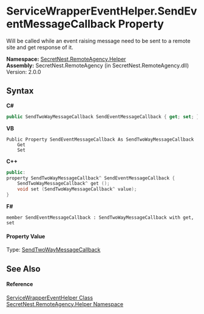 # ServiceWrapperEventHelper.SendEventMessageCallback Property 
 

Will be called while an event raising message need to be sent to a remote site and get response of it.

**Namespace:**&nbsp;<a href="N_SecretNest_RemoteAgency_Helper">SecretNest.RemoteAgency.Helper</a><br />**Assembly:**&nbsp;SecretNest.RemoteAgency (in SecretNest.RemoteAgency.dll) Version: 2.0.0

## Syntax

**C#**<br />
``` C#
public SendTwoWayMessageCallback SendEventMessageCallback { get; set; }
```

**VB**<br />
``` VB
Public Property SendEventMessageCallback As SendTwoWayMessageCallback
	Get
	Set
```

**C++**<br />
``` C++
public:
property SendTwoWayMessageCallback^ SendEventMessageCallback {
	SendTwoWayMessageCallback^ get ();
	void set (SendTwoWayMessageCallback^ value);
}
```

**F#**<br />
``` F#
member SendEventMessageCallback : SendTwoWayMessageCallback with get, set

```


#### Property Value
Type: <a href="T_SecretNest_RemoteAgency_SendTwoWayMessageCallback">SendTwoWayMessageCallback</a>

## See Also


#### Reference
<a href="T_SecretNest_RemoteAgency_Helper_ServiceWrapperEventHelper">ServiceWrapperEventHelper Class</a><br /><a href="N_SecretNest_RemoteAgency_Helper">SecretNest.RemoteAgency.Helper Namespace</a><br />